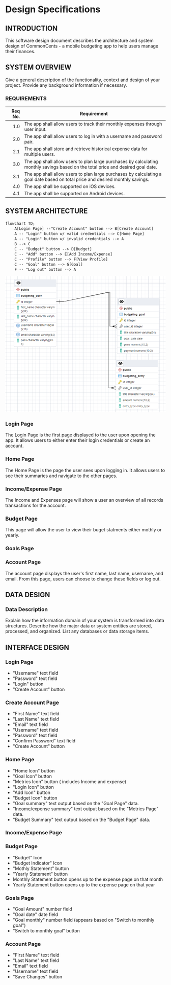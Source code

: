 # Design Specifications

## INTRODUCTION

This software design document describes the architecture and system design of CommonCents - a mobile budgeting app to help users manage their finances.

## SYSTEM OVERVIEW

Give a general description of the functionality, context and design of your project. Provide any background information if necessary.

### REQUIREMENTS

| Req No. | Requirement                                                                                                                     |
| ------: | ------------------------------------------------------------------------------------------------------------------------------- |
| 1.0     | The app shall allow users to track their monthly expenses through user input.                                                   |
| 2.0     | The app shall allow users to log in with a username and password pair.                                                          |
| 2.1     | The app shall store and retrieve historical expense data for multiple users.                                                    |
| 3.0     | The app shall allow users to plan large purchases by calculating monthly savings based on the total price and desired goal date.    |
| 3.1     | The app shall allow users to plan large purchases by calculating a goal date based on total price and desired monthly savings.  |
| 4.0     | The app shall be supported on iOS devices.                                                                                      |
| 4.1     | The app shall be supported on Android devices.                                                                                  |

## SYSTEM ARCHITECTURE

```mermaid
flowchart TD;
    A[Login Page] --"Create Account" button --> B[Create Account]
    A -- "Login" button w/ valid credentials --> C[Home Page]
    A -- "Login" button w/ invalid credentials --> A
    B --> C
    C -- "Budget" button --> D[Budget]
    C -- "Add" button --> E[Add Income/Expense]
    C -- "Profile" button --> F[View Profile]
    C -- "Goal" button --> G[Goal] 
    F -- "Log out" button --> A
```

![image](_static/erd.PNG)

### Login Page

The Login Page is the first page displayed to the user upon opening the app. It allows users to either enter their login credentials or create an account.

### Home Page
The Home Page is the page the user sees upon logging in. It allows users to see their summaries and navigate to the other pages.

### Income/Expense Page
The Income and Expenses page will show a user an overview of all records transactions for the account.

### Budget Page
This page will allow the user to view their buget statments either mothly or yearly.

### Goals Page
### Account Page

The account page displays the user's first name, last name, username, and email. From this page, users can choose to change these fields or log out.

## DATA DESIGN

### Data Description
Explain how the information domain of your system is transformed into data structures. Describe how the major data or system entities are stored, processed, and organized. List any databases or data storage items.


## INTERFACE DESIGN

### Login Page

- "Username" text field
- "Password" text field
- "Login" button
- "Create Account" button

### Create Account Page

- "First Name" text field
- "Last Name" text field
- "Email" text field
- "Username" text field
- "Password" text field
- "Confirm Password" text field
- "Create Account" button

### Home Page
- "Home Icon" button
- "Goal Icon" button
- "Metrics Icon" button ( includes Income and expense)
- "Login Icon" button
- "Add Icon" button
- "Budget Icon" button
- "Goal summary" text output based on the "Goal Page" data.
- "Income/expense summary" text output based on the "Metrics Page" data.
- "Budget Summary" text output based on the "Budget Page" data.
  
### Income/Expense Page
### Budget Page
- "Budget" Icon
- "Budget Indicator" Icon
- "Mothly Statement" button
- "Yearly Statement" button
- Monthly Statement button opens up to the expense page on that month
- Yearly Statement button opens up to the expense page on that year
### Goals Page
- "Goal Amount" number field
- "Goal date" date field
- "Goal monthly" number field (appears based on "Switch to monthly goal")
- "Switch to monthly goal" button
### Account Page
- "First Name" text field
- "Last Name" text field
- "Email" text field
- "Username" text field
- "Save Changes" button